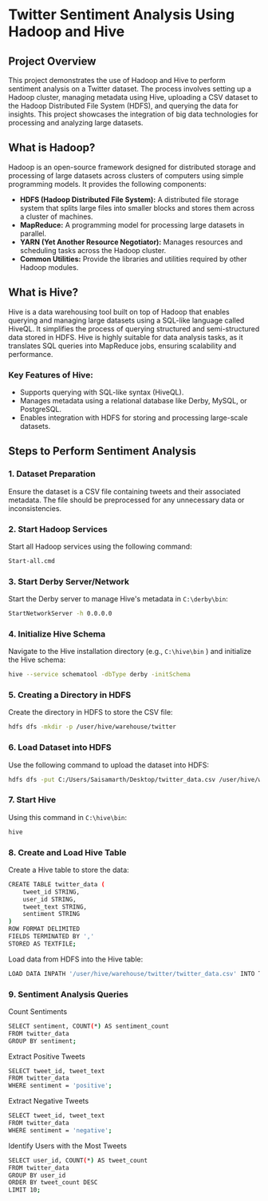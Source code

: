 # Twitter Sentiment Analysis Using Hadoop and Hive

## Project Overview

This project demonstrates the use of Hadoop and Hive to perform sentiment analysis on a Twitter dataset. The process involves setting up a Hadoop cluster, managing metadata using Hive, uploading a CSV dataset to the Hadoop Distributed File System (HDFS), and querying the data for insights. This project showcases the integration of big data technologies for processing and analyzing large datasets.


## What is Hadoop?

Hadoop is an open-source framework designed for distributed storage and processing of large datasets across clusters of computers using simple programming models. It provides the following components:

- **HDFS (Hadoop Distributed File System):** A distributed file storage system that splits large files into smaller blocks and stores them across a cluster of machines.
- **MapReduce:** A programming model for processing large datasets in parallel.
- **YARN (Yet Another Resource Negotiator):** Manages resources and scheduling tasks across the Hadoop cluster.
- **Common Utilities:** Provide the libraries and utilities required by other Hadoop modules.


## What is Hive?

Hive is a data warehousing tool built on top of Hadoop that enables querying and managing large datasets using a SQL-like language called HiveQL. It simplifies the process of querying structured and semi-structured data stored in HDFS. Hive is highly suitable for data analysis tasks, as it translates SQL queries into MapReduce jobs, ensuring scalability and performance.

### Key Features of Hive:
- Supports querying with SQL-like syntax (HiveQL).
- Manages metadata using a relational database like Derby, MySQL, or PostgreSQL.
- Enables integration with HDFS for storing and processing large-scale datasets.


## Steps to Perform Sentiment Analysis

### 1. Dataset Preparation
Ensure the dataset is a CSV file containing tweets and their associated metadata. The file should be preprocessed for any unnecessary data or inconsistencies.


### 2. Start Hadoop Services
Start all Hadoop services using the following command:
```bash
Start-all.cmd
```
### 3. Start Derby Server/Network
Start the Derby server to manage Hive's metadata in `C:\derby\bin`:
```bash
StartNetworkServer -h 0.0.0.0
```
### 4. Initialize Hive Schema
Navigate to the Hive installation directory (e.g.,
`C:\hive\bin` ) and initialize the Hive schema:
```bash
hive --service schematool -dbType derby -initSchema
```
### 5. Creating a Directory in HDFS
Create the directory in HDFS to store the CSV file:
```bash
hdfs dfs -mkdir -p /user/hive/warehouse/twitter
```

### 6. Load Dataset into HDFS
Use the following command to upload the dataset into HDFS:
```bash
hdfs dfs -put C:/Users/Saisamarth/Desktop/twitter_data.csv /user/hive/warehouse/twitter/
```
### 7. Start Hive
Using this command in `C:\hive\bin`:
```bash
hive
```

### 8. Create and Load Hive Table
Create a Hive table to store the data:
```bash
CREATE TABLE twitter_data (
    tweet_id STRING,
    user_id STRING,
    tweet_text STRING,
    sentiment STRING
)
ROW FORMAT DELIMITED
FIELDS TERMINATED BY ','
STORED AS TEXTFILE;
```
Load data from HDFS into the Hive table:
```bash
LOAD DATA INPATH '/user/hive/warehouse/twitter/twitter_data.csv' INTO TABLE twitter_data;
```
### 9. Sentiment Analysis Queries
Count Sentiments
```bash
SELECT sentiment, COUNT(*) AS sentiment_count
FROM twitter_data
GROUP BY sentiment;
```
Extract Positive Tweets
```bash
SELECT tweet_id, tweet_text
FROM twitter_data
WHERE sentiment = 'positive';
```

Extract Negative Tweets
```bash
SELECT tweet_id, tweet_text
FROM twitter_data
WHERE sentiment = 'negative';
```

Identify Users with the Most Tweets
```bash
SELECT user_id, COUNT(*) AS tweet_count
FROM twitter_data
GROUP BY user_id
ORDER BY tweet_count DESC
LIMIT 10;
```



















